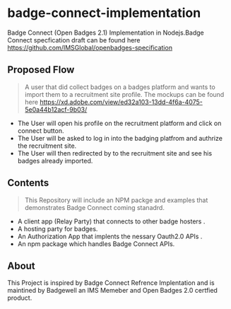 # badge-connect-implementation
Badge Connect (Open Badges 2.1) Implementation in Nodejs.Badge Connect specfication draft can be found here https://github.com/IMSGlobal/openbadges-specification

## Proposed Flow
> A user that did collect badges on a badges platform and wants to import them to a recruitment site profile. The mockups can be found here https://xd.adobe.com/view/ed32a103-13dd-4f6a-4075-5e0a44b12acf-9b03/
- The User will open his profile on the recruitment platform  and click on connect button.
- The User will be asked to log in into the badging platfrom and authrize the recruitment site.
- The User will then redirected by to the recruitment site and see his badges already imported.


## Contents
> This Repository will include an NPM packge and examples that demonstrates Badge Connect coming stanadrd.
- A client app (Relay Party) that connects to other badge hosters .
- A hosting party for badges.
- An Authorization App that implents the nessary Oauth2.0 APIs .
- An npm package which handles Badge Connect APIs. 


## About 
 This Project is inspired by Badge Connect Refrence Implentation and is maintined by Badgewell an IMS Memeber and Open Badges 2.0 certfied product.
